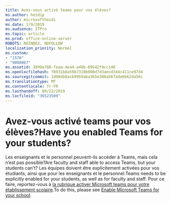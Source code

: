 ```yaml
---
title: Avez-vous activé teams pour vos élèves?
ms.author: heidip
author: microsoftheidi
ms.date: 1/9/2019
ms.audience: ITPro
ms.topic: article
ms.prod: office-online-server
ROBOTS: NOINDEX, NOFOLLOW
localization_priority: Normal
ms.custom:
- "1576"
- "9000067"
ms.assetid: 3899a788-feaa-4ea4-a40b-09542f4cc148
ms.openlocfilehash: f8931b8a59b7310b008d7d3aecd344c411ce97d4
ms.sourcegitcommit: 1d98db8acb9959aba3b5e308a567ade6b62da56c
ms.translationtype: MT
ms.contentlocale: fr-FR
ms.lasthandoff: 08/22/2019
ms.locfileid: "36523509"
---
```

# <a name="have-you-enabled-teams-for-your-students"></a><span data-ttu-id="64c35-102">Avez-vous activé teams pour vos élèves?</span><span class="sxs-lookup"><span data-stu-id="64c35-102">Have you enabled Teams for your students?</span></span>

<span data-ttu-id="64c35-103">Les enseignants et le personnel peuvent-ils accéder à Teams, mais cela n’est pas possible?</span><span class="sxs-lookup"><span data-stu-id="64c35-103">Are faculty and staff able to access Teams, but your students can't?</span></span> <span data-ttu-id="64c35-104">Les équipes doivent être explicitement activées pour vos étudiants, ainsi que pour les enseignants et le personnel.</span><span class="sxs-lookup"><span data-stu-id="64c35-104">Teams needs to be explicitly enabled for your students, as well as for faculty and staff.</span></span> <span data-ttu-id="64c35-105">Pour ce faire, reportez-vous à [la rubrique activer Microsoft teams pour votre établissement scolaire](https://docs.microsoft.com/education/get-started/enable-microsoft-teams).</span><span class="sxs-lookup"><span data-stu-id="64c35-105">To do this, please see [Enable Microsoft Teams for your school](https://docs.microsoft.com/education/get-started/enable-microsoft-teams).</span></span>
  